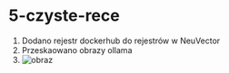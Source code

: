 # 5-czyste-rece
1. Dodano rejestr dockerhub do rejestrów w NeuVector
2. Przeskaowano obrazy ollama
3. ![obraz](https://github.com/user-attachments/assets/24576c1f-0d1e-461f-a80c-8df582ce02ad)
